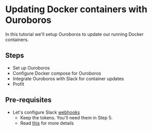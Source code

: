 # Updating Docker containers with Ouroboros 

In this tutorial we'll setup Ouroboros to update our running Docker containers. 

## Steps 

+ Set up Ouroboros  
+ Configure Docker compose for Ouroboros 
+ Integrate Ouroboros with Slack for container updates 
+ Profit 

## Pre-requisites 

- Let's configure Slack [webhooks](https://my.slack.com/services/new/incoming-webhook/) 
    - Keep the tokens. You'll need them in Step 5. 
    -  Read [this](https://www.otienoken.me/containers/updating-docker-containers-with-ouroboros/#Slack) for more details